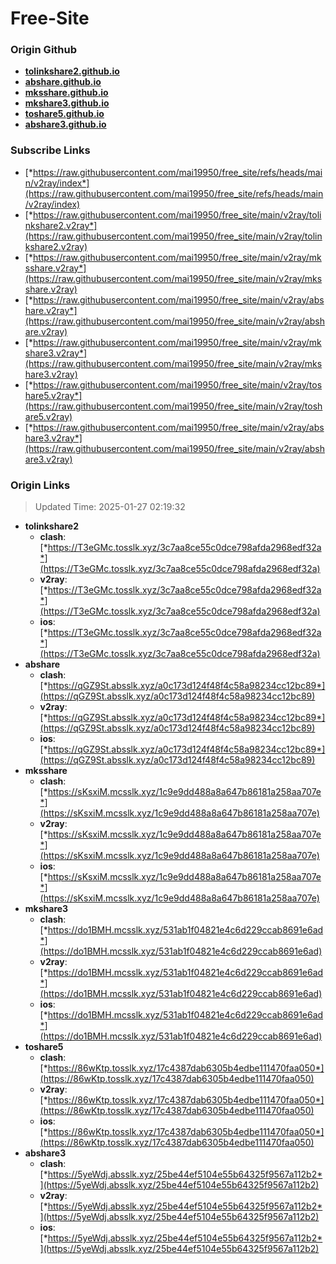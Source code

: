 # Free-Site

### Origin Github

- [**tolinkshare2.github.io**](https://github.com/tolinkshare2/tolinkshare2.github.io)
- [**abshare.github.io**](https://github.com/abshare/abshare.github.io)
- [**mksshare.github.io**](https://github.com/mksshare/mksshare.github.io)
- [**mkshare3.github.io**](https://github.com/mkshare3/mkshare3.github.io)
- [**toshare5.github.io**](https://github.com/toshare5/toshare5.github.io)
- [**abshare3.github.io**](https://github.com/abshare3/abshare3.github.io)

### Subscribe Links

- [*https://raw.githubusercontent.com/mai19950/free_site/refs/heads/main/v2ray/index*](https://raw.githubusercontent.com/mai19950/free_site/refs/heads/main/v2ray/index)
- [*https://raw.githubusercontent.com/mai19950/free_site/main/v2ray/tolinkshare2.v2ray*](https://raw.githubusercontent.com/mai19950/free_site/main/v2ray/tolinkshare2.v2ray)
- [*https://raw.githubusercontent.com/mai19950/free_site/main/v2ray/mksshare.v2ray*](https://raw.githubusercontent.com/mai19950/free_site/main/v2ray/mksshare.v2ray)
- [*https://raw.githubusercontent.com/mai19950/free_site/main/v2ray/abshare.v2ray*](https://raw.githubusercontent.com/mai19950/free_site/main/v2ray/abshare.v2ray)
- [*https://raw.githubusercontent.com/mai19950/free_site/main/v2ray/mkshare3.v2ray*](https://raw.githubusercontent.com/mai19950/free_site/main/v2ray/mkshare3.v2ray)
- [*https://raw.githubusercontent.com/mai19950/free_site/main/v2ray/toshare5.v2ray*](https://raw.githubusercontent.com/mai19950/free_site/main/v2ray/toshare5.v2ray)
- [*https://raw.githubusercontent.com/mai19950/free_site/main/v2ray/abshare3.v2ray*](https://raw.githubusercontent.com/mai19950/free_site/main/v2ray/abshare3.v2ray)

### Origin Links

> Updated Time: 2025-01-27 02:19:32

- **tolinkshare2**
  - **clash**: [*https://T3eGMc.tosslk.xyz/3c7aa8ce55c0dce798afda2968edf32a*](https://T3eGMc.tosslk.xyz/3c7aa8ce55c0dce798afda2968edf32a)
  - **v2ray**: [*https://T3eGMc.tosslk.xyz/3c7aa8ce55c0dce798afda2968edf32a*](https://T3eGMc.tosslk.xyz/3c7aa8ce55c0dce798afda2968edf32a)
  - **ios**: [*https://T3eGMc.tosslk.xyz/3c7aa8ce55c0dce798afda2968edf32a*](https://T3eGMc.tosslk.xyz/3c7aa8ce55c0dce798afda2968edf32a)
- **abshare**
  - **clash**: [*https://qGZ9St.absslk.xyz/a0c173d124f48f4c58a98234cc12bc89*](https://qGZ9St.absslk.xyz/a0c173d124f48f4c58a98234cc12bc89)
  - **v2ray**: [*https://qGZ9St.absslk.xyz/a0c173d124f48f4c58a98234cc12bc89*](https://qGZ9St.absslk.xyz/a0c173d124f48f4c58a98234cc12bc89)
  - **ios**: [*https://qGZ9St.absslk.xyz/a0c173d124f48f4c58a98234cc12bc89*](https://qGZ9St.absslk.xyz/a0c173d124f48f4c58a98234cc12bc89)
- **mksshare**
  - **clash**: [*https://sKsxiM.mcsslk.xyz/1c9e9dd488a8a647b86181a258aa707e*](https://sKsxiM.mcsslk.xyz/1c9e9dd488a8a647b86181a258aa707e)
  - **v2ray**: [*https://sKsxiM.mcsslk.xyz/1c9e9dd488a8a647b86181a258aa707e*](https://sKsxiM.mcsslk.xyz/1c9e9dd488a8a647b86181a258aa707e)
  - **ios**: [*https://sKsxiM.mcsslk.xyz/1c9e9dd488a8a647b86181a258aa707e*](https://sKsxiM.mcsslk.xyz/1c9e9dd488a8a647b86181a258aa707e)
- **mkshare3**
  - **clash**: [*https://do1BMH.mcsslk.xyz/531ab1f04821e4c6d229ccab8691e6ad*](https://do1BMH.mcsslk.xyz/531ab1f04821e4c6d229ccab8691e6ad)
  - **v2ray**: [*https://do1BMH.mcsslk.xyz/531ab1f04821e4c6d229ccab8691e6ad*](https://do1BMH.mcsslk.xyz/531ab1f04821e4c6d229ccab8691e6ad)
  - **ios**: [*https://do1BMH.mcsslk.xyz/531ab1f04821e4c6d229ccab8691e6ad*](https://do1BMH.mcsslk.xyz/531ab1f04821e4c6d229ccab8691e6ad)
- **toshare5**
  - **clash**: [*https://86wKtp.tosslk.xyz/17c4387dab6305b4edbe111470faa050*](https://86wKtp.tosslk.xyz/17c4387dab6305b4edbe111470faa050)
  - **v2ray**: [*https://86wKtp.tosslk.xyz/17c4387dab6305b4edbe111470faa050*](https://86wKtp.tosslk.xyz/17c4387dab6305b4edbe111470faa050)
  - **ios**: [*https://86wKtp.tosslk.xyz/17c4387dab6305b4edbe111470faa050*](https://86wKtp.tosslk.xyz/17c4387dab6305b4edbe111470faa050)
- **abshare3**
  - **clash**: [*https://5yeWdj.absslk.xyz/25be44ef5104e55b64325f9567a112b2*](https://5yeWdj.absslk.xyz/25be44ef5104e55b64325f9567a112b2)
  - **v2ray**: [*https://5yeWdj.absslk.xyz/25be44ef5104e55b64325f9567a112b2*](https://5yeWdj.absslk.xyz/25be44ef5104e55b64325f9567a112b2)
  - **ios**: [*https://5yeWdj.absslk.xyz/25be44ef5104e55b64325f9567a112b2*](https://5yeWdj.absslk.xyz/25be44ef5104e55b64325f9567a112b2)
